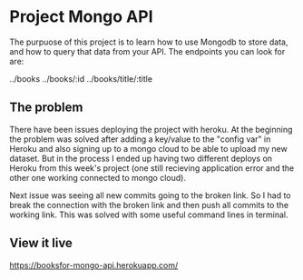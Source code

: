# Project Mongo API

The purpuose of this project is to learn how to use Mongodb to store data, and how to query that data from your API.
The endpoints you can look for are: 

../books 
../books/:id
../books/title/:title

## The problem

There have been issues deploying the project with heroku. At the beginning the problem was solved after adding a key/value to the "config var" in Heroku and also signing up to a mongo cloud to be able to upload my new dataset. But in the process I ended up having two different deploys on Heroku from this week's project (one still recieving application error and the other one working connected to mongo cloud).

Next issue was seeing all new commits going to the broken link. So I had to break the connection with the broken link and then push all commits to the working link. This was solved with some useful command lines in terminal.  

## View it live

https://booksfor-mongo-api.herokuapp.com/

